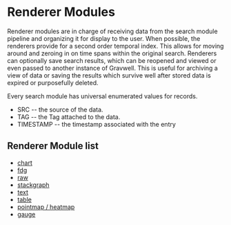 # Renderer Modules

Renderer modules are in charge of receiving data from the search module pipeline and organizing it for display to the user. When possible, the renderers provide for a second order temporal index. This allows for moving around and zeroing in on time spans within the original search. Renderers can optionally save search results, which can be reopened and viewed or even passed to another instance of Gravwell. This is useful for archiving a view of data or saving the results which survive well after stored data is expired or purposefully deleted.

Every search module has universal enumerated values for records.

* SRC -- the source of the data.
* TAG -- the Tag attached to the data.
* TIMESTAMP -- the timestamp associated with the entry

## Renderer Module list

* [chart](chart/chart.md)
* [fdg](fdg/fdg.md)
* [raw](raw/raw.md)
* [stackgraph](stackgraph/stackgraph.md)
* [text](text/text.md)
* [table](table/table.md)
* [pointmap / heatmap](map/map.md)
* [gauge](gauge/gauge.md)